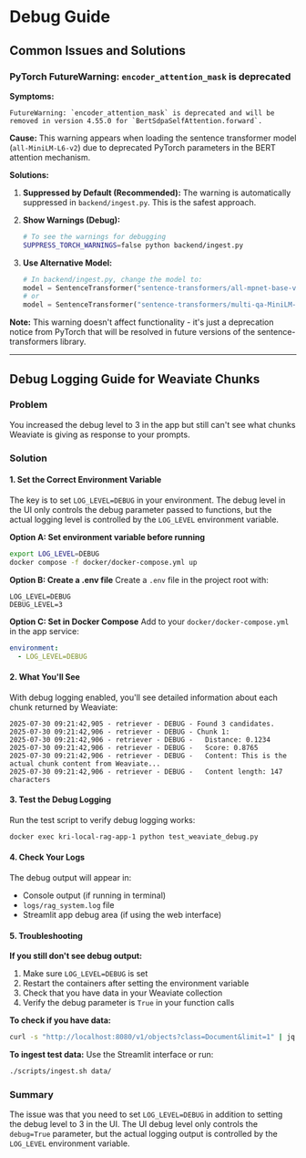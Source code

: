 # Debug Guide

## Common Issues and Solutions

### PyTorch FutureWarning: `encoder_attention_mask` is deprecated

**Symptoms:**
```
FutureWarning: `encoder_attention_mask` is deprecated and will be removed in version 4.55.0 for `BertSdpaSelfAttention.forward`.
```

**Cause:**
This warning appears when loading the sentence transformer model (`all-MiniLM-L6-v2`) due to deprecated PyTorch parameters in the BERT attention mechanism.

**Solutions:**

1. **Suppressed by Default (Recommended):**
   The warning is automatically suppressed in `backend/ingest.py`. This is the safest approach.

2. **Show Warnings (Debug):**
   ```bash
   # To see the warnings for debugging
   SUPPRESS_TORCH_WARNINGS=false python backend/ingest.py
   ```

3. **Use Alternative Model:**
   ```python
   # In backend/ingest.py, change the model to:
   model = SentenceTransformer("sentence-transformers/all-mpnet-base-v2")  # 768d, better quality
   # or
   model = SentenceTransformer("sentence-transformers/multi-qa-MiniLM-L6-cos-v1")  # 384d, similar
   ```

**Note:** This warning doesn't affect functionality - it's just a deprecation notice from PyTorch that will be resolved in future versions of the sentence-transformers library.

---

## Debug Logging Guide for Weaviate Chunks

### Problem
You increased the debug level to 3 in the app but still can't see what chunks Weaviate is giving as response to your prompts.

### Solution

#### 1. Set the Correct Environment Variable

The key is to set `LOG_LEVEL=DEBUG` in your environment. The debug level in the UI only controls the debug parameter passed to functions, but the actual logging level is controlled by the `LOG_LEVEL` environment variable.

**Option A: Set environment variable before running**
```bash
export LOG_LEVEL=DEBUG
docker compose -f docker/docker-compose.yml up
```

**Option B: Create a .env file**
Create a `.env` file in the project root with:
```
LOG_LEVEL=DEBUG
DEBUG_LEVEL=3
```

**Option C: Set in Docker Compose**
Add to your `docker/docker-compose.yml` in the app service:
```yaml
environment:
  - LOG_LEVEL=DEBUG
```

#### 2. What You'll See

With debug logging enabled, you'll see detailed information about each chunk returned by Weaviate:

```
2025-07-30 09:21:42,905 - retriever - DEBUG - Found 3 candidates.
2025-07-30 09:21:42,906 - retriever - DEBUG - Chunk 1:
2025-07-30 09:21:42,906 - retriever - DEBUG -   Distance: 0.1234
2025-07-30 09:21:42,906 - retriever - DEBUG -   Score: 0.8765
2025-07-30 09:21:42,906 - retriever - DEBUG -   Content: This is the actual chunk content from Weaviate...
2025-07-30 09:21:42,906 - retriever - DEBUG -   Content length: 147 characters
```

#### 3. Test the Debug Logging

Run the test script to verify debug logging works:
```bash
docker exec kri-local-rag-app-1 python test_weaviate_debug.py
```

#### 4. Check Your Logs

The debug output will appear in:
- Console output (if running in terminal)
- `logs/rag_system.log` file
- Streamlit app debug area (if using the web interface)

#### 5. Troubleshooting

**If you still don't see debug output:**
1. Make sure `LOG_LEVEL=DEBUG` is set
2. Restart the containers after setting the environment variable
3. Check that you have data in your Weaviate collection
4. Verify the debug parameter is `True` in your function calls

**To check if you have data:**
```bash
curl -s "http://localhost:8080/v1/objects?class=Document&limit=1" | jq .
```

**To ingest test data:**
Use the Streamlit interface or run:
```bash
./scripts/ingest.sh data/
```

### Summary

The issue was that you need to set `LOG_LEVEL=DEBUG` in addition to setting the debug level to 3 in the UI. The UI debug level only controls the `debug=True` parameter, but the actual logging output is controlled by the `LOG_LEVEL` environment variable. 